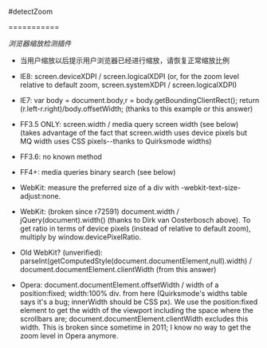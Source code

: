 ﻿#detectZoom

===========

*浏览器缩放检测插件*

+ 当用户缩放以后提示用户浏览器已经进行缩放，请恢复正常缩放比例

+ IE8: screen.deviceXDPI / screen.logicalXDPI (or, for the zoom level relative to default zoom, screen.systemXDPI / screen.logicalXDPI)
+ IE7: var body = document.body,r = body.getBoundingClientRect(); return (r.left-r.right)/body.offsetWidth; (thanks to this example or this answer)
+ FF3.5 ONLY: screen.width / media query screen width (see below) (takes advantage of the fact that screen.width uses device pixels but MQ width uses CSS pixels--thanks to Quirksmode widths)
+ FF3.6: no known method
+ FF4+: media queries binary search (see below)
+ WebKit: measure the preferred size of a div with -webkit-text-size-adjust:none.
+ WebKit: (broken since r72591) document.width / jQuery(document).width() (thanks to Dirk van Oosterbosch above). To get ratio in terms of device pixels (instead of relative to default zoom), multiply by window.devicePixelRatio.
+ Old WebKit? (unverified): parseInt(getComputedStyle(document.documentElement,null).width) / document.documentElement.clientWidth (from this answer)
+ Opera: document.documentElement.offsetWidth / width of a position:fixed; width:100% div. from here (Quirksmode's widths table says it's a bug; innerWidth should be CSS px). We use the position:fixed element to get the width of the viewport including the space where the scrollbars are; document.documentElement.clientWidth excludes this width. This is broken since sometime in 2011; I know no way to get the zoom level in Opera anymore.
